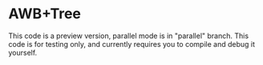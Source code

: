 # AWB+Tree

This code is a preview version, parallel mode is in "parallel" branch. This code is for testing only, and currently requires you to compile and debug it yourself.
